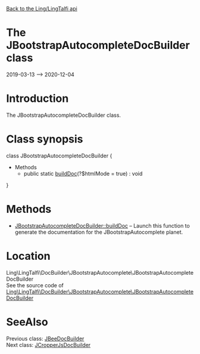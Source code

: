 [Back to the Ling/LingTalfi api](https://github.com/lingtalfi/LingTalfi/blob/master/doc/api/Ling/LingTalfi.md)



The JBootstrapAutocompleteDocBuilder class
================
2019-03-13 --> 2020-12-04






Introduction
============

The JBootstrapAutocompleteDocBuilder class.



Class synopsis
==============


class <span class="pl-k">JBootstrapAutocompleteDocBuilder</span>  {

- Methods
    - public static [buildDoc](https://github.com/lingtalfi/LingTalfi/blob/master/doc/api/Ling/LingTalfi/DocBuilder/JBootstrapAutocomplete/JBootstrapAutocompleteDocBuilder/buildDoc.md)(?$htmlMode = true) : void

}






Methods
==============

- [JBootstrapAutocompleteDocBuilder::buildDoc](https://github.com/lingtalfi/LingTalfi/blob/master/doc/api/Ling/LingTalfi/DocBuilder/JBootstrapAutocomplete/JBootstrapAutocompleteDocBuilder/buildDoc.md) &ndash; Launch this function to generate the documentation for the JBootstrapAutocomplete planet.





Location
=============
Ling\LingTalfi\DocBuilder\JBootstrapAutocomplete\JBootstrapAutocompleteDocBuilder<br>
See the source code of [Ling\LingTalfi\DocBuilder\JBootstrapAutocomplete\JBootstrapAutocompleteDocBuilder](https://github.com/lingtalfi/LingTalfi/blob/master/DocBuilder/JBootstrapAutocomplete/JBootstrapAutocompleteDocBuilder.php)



SeeAlso
==============
Previous class: [JBeeDocBuilder](https://github.com/lingtalfi/LingTalfi/blob/master/doc/api/Ling/LingTalfi/DocBuilder/JBee/JBeeDocBuilder.md)<br>Next class: [JCropperJsDocBuilder](https://github.com/lingtalfi/LingTalfi/blob/master/doc/api/Ling/LingTalfi/DocBuilder/JCropperJs/JCropperJsDocBuilder.md)<br>
